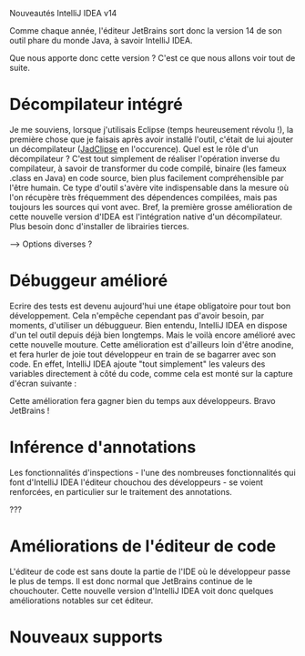 Nouveautés IntelliJ IDEA v14


Comme chaque année, l'éditeur JetBrains sort donc la version 14 de son outil phare du monde Java, à savoir IntelliJ IDEA.

Que nous apporte donc cette version ? C'est ce que nous allons voir tout de suite.



# Décompilateur intégré

Je me souviens, lorsque j'utilisais Eclipse (temps heureusement révolu !), la première chose que je faisais après avoir installé l'outil, c'était de lui ajouter un décompilateur ([JadClipse](http://jadclipse.sourceforge.net/wiki/index.php/Main_Page) en l'occurence). Quel est le rôle d'un décompilateur ? C'est tout simplement de réaliser l'opération inverse du compilateur, à savoir de transformer du code compilé, binaire (les fameux .class en Java) en code source, bien plus facilement compréhensible par l'être humain.
Ce type d'outil s'avère vite indispensable dans la mesure où l'on récupère très fréquemment des dépendences compilées, mais pas toujours les sources qui vont avec.
Bref, la première grosse amélioration de cette nouvelle version d'IDEA est l'intégration native d'un décompilateur. Plus besoin donc d'installer de librairies tierces.

--> Options diverses ?


# Débuggeur amélioré

Ecrire des tests est devenu aujourd'hui une étape obligatoire pour tout bon développement. Cela n'empêche cependant pas d'avoir besoin, par moments, d'utiliser un débuggueur. Bien entendu, IntelliJ IDEA en dispose d'un tel outil depuis déjà bien longtemps. Mais le voilà encore amélioré avec cette nouvelle mouture.
Cette amélioration est d'ailleurs loin d'être anodine, et fera hurler de joie tout développeur en train de se bagarrer avec son code. En effet, IntelliJ IDEA ajoute "tout simplement" les valeurs des variables directement à côté du code, comme cela est monté sur la capture d'écran suivante :


Cette amélioration fera gagner bien du temps aux développeurs. Bravo JetBrains !


# Inférence d'annotations

Les fonctionnalités d'inspections - l'une des nombreuses fonctionnalités qui font d'IntelliJ IDEA l'éditeur chouchou des développeurs - se voient renforcées, en particulier sur le traitement des annotations. 

???

# Améliorations de l'éditeur de code

L'éditeur de code est sans doute la partie de l'IDE où le développeur passe le plus de temps. Il est donc normal que JetBrains continue de le chouchouter. Cette nouvelle version d'IntelliJ IDEA voit donc quelques améliorations notables sur cet éditeur.

# Nouveaux supports

